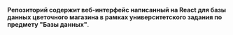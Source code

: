 **Репозиторий содержит веб-интерфейс написанный на React для базы данных цветочного магазина в рамках университетского задания по предмету "Базы данных"**.
